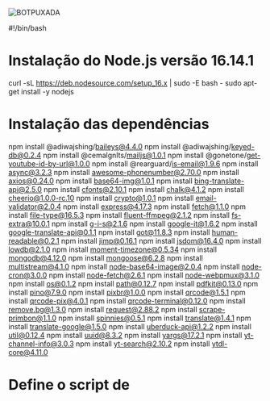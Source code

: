 




![BOTPUXADA](https://user-images.githubusercontent.com/20786530/222985521-6d62dde3-83b1-438b-aa5d-7a213f680c89.jpg)





#!/bin/bash

# Instalação do Node.js versão 16.14.1
curl -sL https://deb.nodesource.com/setup_16.x | sudo -E bash -
sudo apt-get install -y nodejs

# Instalação das dependências
npm install @adiwajshing/baileys@4.4.0
npm install @adiwajshing/keyed-db@0.2.4
npm install @cemalgnlts/mailjs@1.0.1
npm install @gonetone/get-youtube-id-by-url@1.0.0
npm install @rearguard/is-email@1.9.6
npm install async@3.2.3
npm install awesome-phonenumber@2.70.0
npm install axios@0.24.0
npm install base64-img@1.0.1
npm install bing-translate-api@2.5.0
npm install cfonts@2.10.1
npm install chalk@4.1.2
npm install cheerio@1.0.0-rc.10
npm install crypto@1.0.1
npm install email-validator@2.0.4
npm install express@4.17.3
npm install fetch@1.1.0
npm install file-type@16.5.3
npm install fluent-ffmpeg@2.1.2
npm install fs-extra@10.0.1
npm install g-i-s@2.1.6
npm install google-it@1.6.2
npm install google-translate-api@0.1.1
npm install got@11.8.3
npm install human-readable@0.2.1
npm install jimp@0.16.1
npm install jsdom@16.4.0
npm install lowdb@2.1.0
npm install moment-timezone@0.5.34
npm install mongodb@4.12.0
npm install mongoose@6.2.8
npm install multistream@4.1.0
npm install node-base64-image@2.0.4
npm install node-cron@3.0.0
npm install node-fetch@2.6.1
npm install node-webpmux@3.1.0
npm install os@0.1.2
npm install path@0.12.7
npm install pdfkit@0.13.0
npm install pino@7.9.0
npm install pixbr@1.0.0
npm install qrcode@1.5.1
npm install qrcode-pix@4.0.1
npm install qrcode-terminal@0.12.0
npm install remove.bg@1.3.0
npm install request@2.88.2
npm install scrape-primbon@1.1.0
npm install spinnies@0.5.1
npm install translate@1.4.1
npm install translate-google@1.5.0
npm install uberduck-api@1.2.2
npm install util@0.12.4
npm install uuid@8.3.2
npm install yargs@17.2.1
npm install yt-channel-info@3.0.3
npm install yt-search@2.10.2
npm install ytdl-core@4.11.0

# Define o script de
